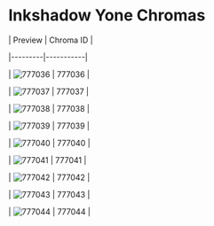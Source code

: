 # Inkshadow Yone Chromas


| Preview | Chroma ID |

|---------|-----------|

| ![777036](https://raw.communitydragon.org/latest/plugins/rcp-be-lol-game-data/global/default/v1/champion-chroma-images/777/777036.png) | 777036 |

| ![777037](https://raw.communitydragon.org/latest/plugins/rcp-be-lol-game-data/global/default/v1/champion-chroma-images/777/777037.png) | 777037 |

| ![777038](https://raw.communitydragon.org/latest/plugins/rcp-be-lol-game-data/global/default/v1/champion-chroma-images/777/777038.png) | 777038 |

| ![777039](https://raw.communitydragon.org/latest/plugins/rcp-be-lol-game-data/global/default/v1/champion-chroma-images/777/777039.png) | 777039 |

| ![777040](https://raw.communitydragon.org/latest/plugins/rcp-be-lol-game-data/global/default/v1/champion-chroma-images/777/777040.png) | 777040 |

| ![777041](https://raw.communitydragon.org/latest/plugins/rcp-be-lol-game-data/global/default/v1/champion-chroma-images/777/777041.png) | 777041 |

| ![777042](https://raw.communitydragon.org/latest/plugins/rcp-be-lol-game-data/global/default/v1/champion-chroma-images/777/777042.png) | 777042 |

| ![777043](https://raw.communitydragon.org/latest/plugins/rcp-be-lol-game-data/global/default/v1/champion-chroma-images/777/777043.png) | 777043 |

| ![777044](https://raw.communitydragon.org/latest/plugins/rcp-be-lol-game-data/global/default/v1/champion-chroma-images/777/777044.png) | 777044 |